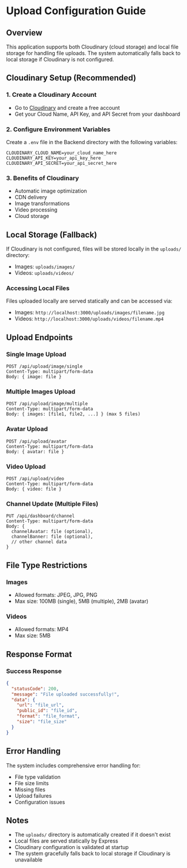 # Upload Configuration Guide

## Overview

This application supports both Cloudinary (cloud storage) and local file storage for handling file uploads. The system automatically falls back to local storage if Cloudinary is not configured.

## Cloudinary Setup (Recommended)

### 1. Create a Cloudinary Account

- Go to [Cloudinary](https://cloudinary.com/) and create a free account
- Get your Cloud Name, API Key, and API Secret from your dashboard

### 2. Configure Environment Variables

Create a `.env` file in the Backend directory with the following variables:

```env
CLOUDINARY_CLOUD_NAME=your_cloud_name_here
CLOUDINARY_API_KEY=your_api_key_here
CLOUDINARY_API_SECRET=your_api_secret_here
```

### 3. Benefits of Cloudinary

- Automatic image optimization
- CDN delivery
- Image transformations
- Video processing
- Cloud storage

## Local Storage (Fallback)

If Cloudinary is not configured, files will be stored locally in the `uploads/` directory:

- Images: `uploads/images/`
- Videos: `uploads/videos/`

### Accessing Local Files

Files uploaded locally are served statically and can be accessed via:

- Images: `http://localhost:3000/uploads/images/filename.jpg`
- Videos: `http://localhost:3000/uploads/videos/filename.mp4`

## Upload Endpoints

### Single Image Upload

```
POST /api/upload/image/single
Content-Type: multipart/form-data
Body: { image: file }
```

### Multiple Images Upload

```
POST /api/upload/image/multiple
Content-Type: multipart/form-data
Body: { images: [file1, file2, ...] } (max 5 files)
```

### Avatar Upload

```
POST /api/upload/avatar
Content-Type: multipart/form-data
Body: { avatar: file }
```

### Video Upload

```
POST /api/upload/video
Content-Type: multipart/form-data
Body: { video: file }
```

### Channel Update (Multiple Files)

```
PUT /api/dashboard/channel
Content-Type: multipart/form-data
Body: {
  channelAvatar: file (optional),
  channelBanner: file (optional),
  // other channel data
}
```

## File Type Restrictions

### Images

- Allowed formats: JPEG, JPG, PNG
- Max size: 100MB (single), 5MB (multiple), 2MB (avatar)

### Videos

- Allowed formats: MP4
- Max size: 5MB

## Response Format

### Success Response

```json
{
  "statusCode": 200,
  "message": "File uploaded successfully!",
  "data": {
    "url": "file_url",
    "public_id": "file_id",
    "format": "file_format",
    "size": "file_size"
  }
}
```

## Error Handling

The system includes comprehensive error handling for:

- File type validation
- File size limits
- Missing files
- Upload failures
- Configuration issues

## Notes

- The `uploads/` directory is automatically created if it doesn't exist
- Local files are served statically by Express
- Cloudinary configuration is validated at startup
- The system gracefully falls back to local storage if Cloudinary is unavailable
